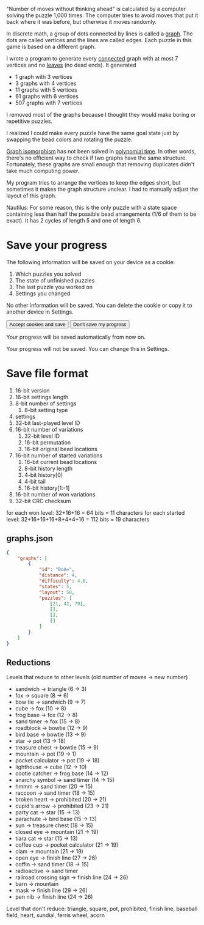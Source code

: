 "Number of moves without thinking ahead" is calculated by a computer solving the puzzle 1,000 times. The computer tries to avoid moves that put it back where it was before, but otherwise it moves randomly.

In discrete math, a group of dots connected by lines is called a [graph](https://en.wikipedia.org/wiki/Graph_(discrete_mathematics)). The dots are called vertices and the lines are called edges. Each puzzle in this game is based on a different graph.

I wrote a program to generate every [connected](https://en.wikipedia.org/wiki/Connectivity_%28graph_theory%29) graph with at most 7 vertices and no [leaves](https://en.wikipedia.org/wiki/Tree_(graph_theory)) (no dead ends). It generated
- 1 graph with 3 vertices
- 3 graphs with 4 vertices
- 11 graphs with 5 vertices
- 61 graphs with 6 vertices
- 507 graphs with 7 vertices

I removed most of the graphs because I thought they would make boring or repetitive puzzles.

I realized I could make every puzzle have the same goal state just by swapping the bead colors and rotating the puzzle.

[Graph isomorphism](https://en.wikipedia.org/wiki/Graph_isomorphism) has not been solved in [polynomial time](https://en.wikipedia.org/wiki/P_(complexity)). In other words, there's no efficient way to check if two graphs have the same structure. Fortunately, these graphs are small enough that removing duplicates didn't take much computing power.

My program tries to arrange the vertices to keep the edges short, but sometimes it makes the graph structure unclear. I had to manually adjust the layout of this graph.

Nautilus: For some reason, this is the only puzzle with a state space containing less than half the possible bead arrangements (1/6 of them to be exact). It has 2 cycles of length 5 and one of length 6.

# Save your progress
The following information will be saved on your device as a cookie:
1. Which puzzles you solved
1. The state of unfinished puzzles
1. The last puzzle you worked on
1. Settings you changed

No other information will be saved. You can delete the cookie or copy it to another device in Settings.

<button>Accept cookies and save</button>
<button>Don't save my progress</button>

Your progress will be saved automatically from now on.

Your progress will not be saved. You can change this in Settings.

# Save file format

1. 16-bit version
1. 16-bit settings length
1. 8-bit number of settings
    1. 8-bit setting type
1. settings
1. 32-bit last-played level ID
1. 16-bit number of variations
    1. 32-bit level ID
    1. 16-bit permutation
    1. 16-bit original bead locations
1. 16-bit number of started variations
    1. 16-bit current bead locations
    1. 8-bit history length
    1. 4-bit history[0]
    1. 4-bit tail
    1. 16-bit history[1:-1]
1. 16-bit number of won variations
1. 32-bit CRC checksum

for each won level: 32+16+16 = 64 bits = 11 characters
for each started level: 32+16+16+16+8+4+4+16 = 112 bits = 19 characters

## graphs.json
```json
{
    "graphs": [
        {
            "id": "DoA=",
            "distance": 4,
            "difficulty": 4.0,
            "states": 5,
            "layout": 58,
            "puzzles": [
                [21, 42, 79],
                [],
                [],
                []
            ]
        }
    ]
}
```

## Reductions

Levels that reduce to other levels (old number of moves -> new number)
- sandwich -> triangle (6 -> 3)
- fox -> square (8 -> 6)
- bow tie -> sandwich (9 -> 7)
- cube -> fox (10 -> 8)
- frog base -> fox (12 -> 8)
- sand timer -> fox (15 -> 8)
- roadblock -> bowtie (12 -> 9)
- bird base -> bowtie (13 -> 9)
- star -> pot (13 -> 18)
- treasure chest -> bowtie (15 -> 9)
- mountain -> pot (19 -> 1)
- pocket calculator -> pot (19 -> 18)
- lighthouse -> cube (12 -> 10)
- cootie catcher -> frog base (14 -> 12)
- anarchy symbol -> sand timer (14 -> 15)
- hmmm -> sand timer (20 -> 15)
- raccoon -> sand timer (18 -> 15)
- broken heart -> prohibited (20 -> 21)
- cupid's arrow -> prohibited (23 -> 21)
- party cat -> star (15 -> 13)
- parachute -> bird base (15 -> 13)
- sun -> treasure chest (18 -> 15)
- closed eye -> mountain (21 -> 19)
- tiara cat -> star (15 -> 13)
- coffee cup -> pocket calculator (21 -> 19)
- clam -> mountain (21 -> 19)
- open eye -> finish line (27 -> 26)
- coffin -> sand timer (18 -> 15)
- radioactive -> sand timer
- railroad crossing sign -> finish line (24 -> 26)
- barn -> mountain
- mask -> finish line (29 -> 26)
- pen nib -> finish line (24 -> 26)

Level that don't reduce: triangle, square, pot, prohibited, finish line, baseball field, heart, sundial, ferris wheel, acorn
